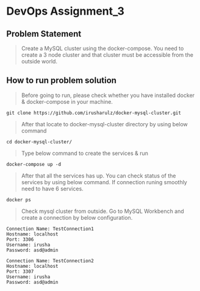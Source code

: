 # DevOps Assignment_3

## Problem Statement
> Create a MySQL cluster using the docker-compose. You need to create a 3 node cluster and that cluster must be accessible from the outside world.

## How to run problem solution

> Before going to run, please check whether you have installed docker & docker-compose in your machine.

``` 
git clone https://github.com/irusharulz/docker-mysql-cluster.git 
```

> After that locate to docker-mysql-cluster directory by using below command

``` 
cd docker-mysql-cluster/ 
```

> Type below command to create the services & run

``` 
docker-compose up -d
```

> After that all the services has up. You can check status of the services by using below command. If connection runing smoothly need to have 6 services.

``` 
docker ps
```

> Check mysql cluster from outside. Go to MySQL Workbench and create a connection by below configuration. 


``` 
Connection Name: TestConnection1
Hostname: localhost
Port: 3306
Username: irusha
Password: asd@admin   
```

``` 
Connection Name: TestConnection2
Hostname: localhost
Port: 3307
Username: irusha
Password: asd@admin   
```







